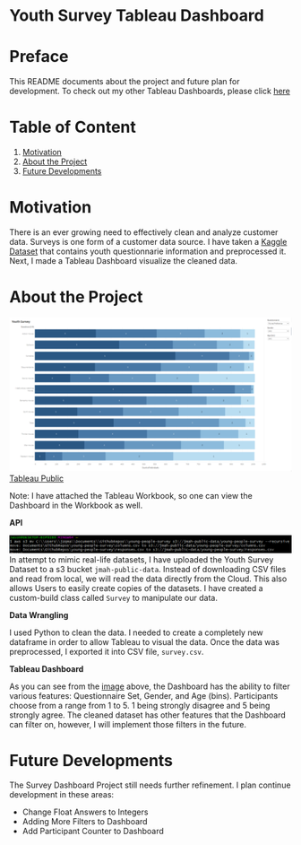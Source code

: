 # Youth Survey Tableau Dashboard 

# Preface 
This README documents about the project and future plan for development. To check out my other Tableau Dashboards, please click [here](https://github.com/AspiringDSer/COVID19_Tableau_Dashboard)

# Table of Content 
1. [Motivation](#Motivation)
2. [About the Project](#About-the-Project)
3. [Future Developments](#Future)

# Motivation <a name='Motivation'></a>
There is an ever growing need to effectively clean and analyze customer data. Surveys is one form of a customer data source. I have taken a [Kaggle Dataset](https://www.kaggle.com/miroslavsabo/young-people-survey) that contains youth questionnarie information and preprocessed it. Next, I made a Tableau Dashboard visualize the cleaned data.  

# About the Project <a name='About-the-Project'></a>
![Survey Dashboard](./images/youthsurvey_dashboard.PNG)
[Tableau Public](https://public.tableau.com/views/YouthSurvey_16293005874810/Dashboard1?:language=en-US&publish=yes&:display_count=n&:origin=viz_share_link)

Note: I have attached the Tableau Workbook, so one can view the Dashboard in the Workbook as well.

**API** 

![Uploading Dataset to S3](./images/local_awscli_s3.PNG)
In attempt to mimic real-life datasets, I have uploaded the Youth Survey Dataset to a s3 bucket `jmah-public-data`. Instead of downloading CSV files and read from local, we will read the data directly from the Cloud. This also allows Users to easily create copies of the datasets. I have created a custom-build class called `Survey` to manipulate our data. 

**Data Wrangling** 

I used Python to clean the data. I needed to create a completely new dataframe in order to allow Tableau to visual the data. Once the data was preprocessed, I exported it into CSV file, `survey.csv`.  

**Tableau Dashboard**

As you can see from the [image](#About-the-Project) above, the Dashboard has the ability to filter various features: Questionnaire Set, Gender, and Age (bins). Participants choose from a range from 1 to 5. 1 being strongly disagree and 5 being strongly agree. The cleaned dataset has other features that the Dashboard can filter on, however, I will implement those filters in the future. 

# Future Developments <a name='Future'></a>
The Survey Dashboard Project still needs further refinement. I plan continue development in these areas:

* Change Float Answers to Integers 
* Adding More Filters to Dashboard
* Add Participant Counter to Dashboard 
